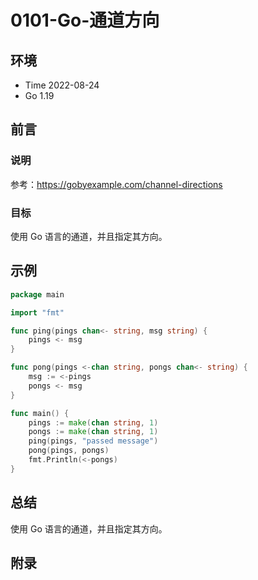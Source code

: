 # 0101-Go-通道方向

## 环境

- Time 2022-08-24
- Go 1.19

## 前言

### 说明

参考：<https://gobyexample.com/channel-directions>

### 目标

使用 Go 语言的通道，并且指定其方向。

## 示例

```go
package main

import "fmt"

func ping(pings chan<- string, msg string) {
    pings <- msg
}

func pong(pings <-chan string, pongs chan<- string) {
    msg := <-pings
    pongs <- msg
}

func main() {
    pings := make(chan string, 1)
    pongs := make(chan string, 1)
    ping(pings, "passed message")
    pong(pings, pongs)
    fmt.Println(<-pongs)
}
```

## 总结

使用 Go 语言的通道，并且指定其方向。

## 附录

